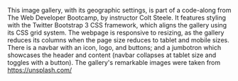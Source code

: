This image gallery, with its geographic settings, is part of a code-along from The Web Developer Bootcamp, 
by instructor Colt Steele.  It features styling with the Twitter Bootstrap 3 CSS framework, which aligns the 
gallery using its CSS grid system.  The webpage is responsive to resizing, as the gallery reduces its columns 
when the page size reduces to tablet and mobile sizes.  There is a navbar with an icon, logo, and buttons; and 
a jumbotron which showcases the header and content (navbar collapses at tablet size and toggles with a button). 
The gallery's remarkable images were taken from https://unsplash.com/